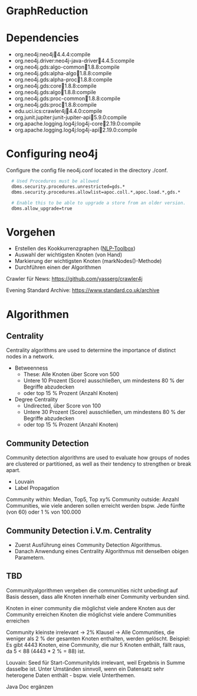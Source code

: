 # GraphReduction


# Dependencies
- org.neo4j:neo4j:jar:4.4.4:compile
- org.neo4j.driver:neo4j-java-driver:jar:4.4.5:compile
- org.neo4j.gds:algo-common:jar:1.8.8:compile
- org.neo4j.gds:alpha-algo:jar:1.8.8:compile
- org.neo4j.gds:alpha-proc:jar:1.8.8:compile
- org.neo4j.gds:core:jar:1.8.8:compile
- org.neo4j.gds:algo:jar:1.8.8:compile
- org.neo4j.gds:proc-common:jar:1.8.8:compile
- org.neo4j.gds:proc:jar:1.8.8:compile
- edu.uci.ics:crawler4j:jar:4.4.0:compile
- org.junit.jupiter:junit-jupiter-api:jar:5.9.0:compile
- org.apache.logging.log4j:log4j-core:jar:2.19.0:compile
- org.apache.logging.log4j:log4j-api:jar:2.19.0:compile

# Configuring neo4j
Configure the config file neo4j.conf located in the directory ./conf.

```bash
  # Used Procedures must be allowed
  dbms.security.procedures.unrestricted=gds.*
  dbms.security.procedures.allowlist=apoc.coll.*,apoc.load.*,gds.*

  # Enable this to be able to upgrade a store from an older version.
  dbms.allow_upgrade=true
```

# Vorgehen
- Erstellen des Kookkurrenzgraphen ([NLP-Toolbox](https://www.mario-kubek.de/lectures/The_Hagen_NLPToolbox_NLIR2021.pdf))
- Auswahl der wichtigsten Knoten (von Hand)
- Markierung der wichtigsten Knoten (markNodes()-Methode)
- Durchführen einen der Algorithmen

Crawler für News:
https://github.com/yasserg/crawler4j

Evening Standard Archive:
https://www.standard.co.uk/archive

# Algorithmen
## Centrality
Centrality algorithms are used to determine the importance of distinct nodes in a network.
- Betweenness
	- These: Alle Knoten über Score von 500
	- Untere 10 Prozent (Score) ausschließen, um mindestens 80 % der Begriffe abzudecken
	- oder top 15 % Prozent (Anzahl Knoten)
- Degree Centrality
	- Undirected, über Score von 100
    - Untere 30 Prozent (Score) ausschließen, um mindestens 80 % der Begriffe abzudecken
	- oder top 15 % Prozent (Anzahl Knoten)

## Community Detection
Community detection algorithms are used to evaluate how groups of nodes are clustered or partitioned, as well as their
tendency to strengthen or break apart.
- Louvain
- Label Propagation

Community within: Median, Top5, Top xy%
Community outside: Anzahl Communities, wie viele anderen sollen erreicht werden bspw. Jede fünfte (von 60) oder 1 %
von 100.000

## Community Detection i.V.m. Centrality
- Zuerst Ausführung eines Community Detection Algorithmus.
- Danach Anwendung eines Centrality Algorithmus mit denselben obigen Parametern.

## TBD
Communityalgorithmen vergeben die communities nicht unbedingt auf Basis dessen, dass alle Knoten innerhalb einer
Community verbunden sind.

Knoten in einer community die möglichst viele andere Knoten aus der Community erreichen
Knoten die möglichst viele andere Communities erreichen 

Community kleinste irrelevant -> 2% Klausel -> Alle Communities, die weniger als 2 % der gesamten Knoten enthalten,
werden gelöscht. Beispiel: Es gibt 4443 Knoten, eine Community, die nur 5 Knoten enthält, fällt raus, da 5 < 88
(4443 * 2 % = 88) ist.

Louvain: Seed für Start-CommunityIds irrelevant, weil Ergebnis in Summe dasselbe ist. Unter Umständen sinnvoll, 
wenn ein Datensatz sehr heterogene Daten enthält - bspw. viele Unterthemen.

Java Doc ergänzen
